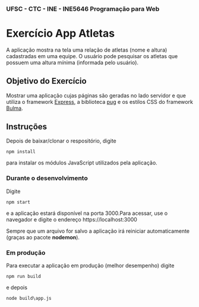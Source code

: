 ### UFSC - CTC - INE - INE5646 Programação para Web
# Exercício App Atletas

A aplicação mostra na tela uma relação de atletas (nome e altura) cadastradas em uma equipe. O usuário pode pesquisar os atletas que possuem uma altura mínima (informada pelo usuário).


## Objetivo do Exercício
Mostrar uma aplicação cujas páginas são geradas no lado servidor e que utiliza o framework [Express](http://expressjs.com/),  a biblioteca [pug](https://pugjs.org/api/getting-started.html) e os estilos CSS do framework [Bulma](https://bulma.io/).

## Instruções
Depois de baixar/clonar o respositório, digite

`npm install`

para instalar os módulos JavaScript utilizados pela aplicação.

### Durante o desenvolvimento
Digite

`npm start`

e a aplicação estará disponível na porta 3000.Para acessar, use o navegador e digite o endereço https://localhost:3000

Sempre que um arquivo for salvo a aplicação irá reiniciar automaticamente (graças ao pacote **nodemon**).

### Em produção
Para executar a aplicação em produção (melhor desempenho) digite

`npm run build`

e depois

`node build\app.js`

